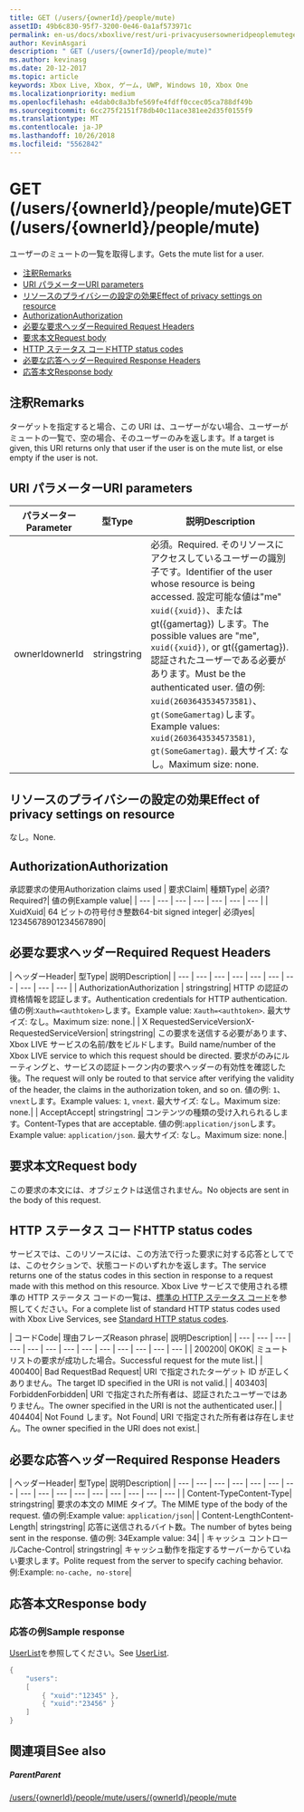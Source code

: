 ```yaml
---
title: GET (/users/{ownerId}/people/mute)
assetID: 49b6c830-95f7-3200-0e46-0a1af573971c
permalink: en-us/docs/xboxlive/rest/uri-privacyusersowneridpeoplemuteget.html
author: KevinAsgari
description: " GET (/users/{ownerId}/people/mute)"
ms.author: kevinasg
ms.date: 20-12-2017
ms.topic: article
keywords: Xbox Live, Xbox, ゲーム, UWP, Windows 10, Xbox One
ms.localizationpriority: medium
ms.openlocfilehash: e4dab0c8a3bfe569fe4fdff0ccec05ca788df49b
ms.sourcegitcommit: 6cc275f2151f78db40c11ace381ee2d35f0155f9
ms.translationtype: MT
ms.contentlocale: ja-JP
ms.lasthandoff: 10/26/2018
ms.locfileid: "5562842"
---
```

# <a name="get-usersowneridpeoplemute"></a><span data-ttu-id="c1c13-104">GET (/users/{ownerId}/people/mute)</span><span class="sxs-lookup"><span data-stu-id="c1c13-104">GET (/users/{ownerId}/people/mute)</span></span>
<span data-ttu-id="c1c13-105">ユーザーのミュートの一覧を取得します。</span><span class="sxs-lookup"><span data-stu-id="c1c13-105">Gets the mute list for a user.</span></span>

  * [<span data-ttu-id="c1c13-106">注釈</span><span class="sxs-lookup"><span data-stu-id="c1c13-106">Remarks</span></span>](#ID4EQ)
  * [<span data-ttu-id="c1c13-107">URI パラメーター</span><span class="sxs-lookup"><span data-stu-id="c1c13-107">URI parameters</span></span>](#ID4EZ)
  * [<span data-ttu-id="c1c13-108">リソースのプライバシーの設定の効果</span><span class="sxs-lookup"><span data-stu-id="c1c13-108">Effect of privacy settings on resource</span></span>](#ID4EEB)
  * [<span data-ttu-id="c1c13-109">Authorization</span><span class="sxs-lookup"><span data-stu-id="c1c13-109">Authorization</span></span>](#ID4ENB)
  * [<span data-ttu-id="c1c13-110">必要な要求ヘッダー</span><span class="sxs-lookup"><span data-stu-id="c1c13-110">Required Request Headers</span></span>](#ID4ESC)
  * [<span data-ttu-id="c1c13-111">要求本文</span><span class="sxs-lookup"><span data-stu-id="c1c13-111">Request body</span></span>](#ID4EPE)
  * [<span data-ttu-id="c1c13-112">HTTP ステータス コード</span><span class="sxs-lookup"><span data-stu-id="c1c13-112">HTTP status codes</span></span>](#ID4E1E)
  * [<span data-ttu-id="c1c13-113">必要な応答ヘッダー</span><span class="sxs-lookup"><span data-stu-id="c1c13-113">Required Response Headers</span></span>](#ID4E3G)
  * [<span data-ttu-id="c1c13-114">応答本文</span><span class="sxs-lookup"><span data-stu-id="c1c13-114">Response body</span></span>](#ID4ETAAC)

<a id="ID4EQ"></a>


## <a name="remarks"></a><span data-ttu-id="c1c13-115">注釈</span><span class="sxs-lookup"><span data-stu-id="c1c13-115">Remarks</span></span>

<span data-ttu-id="c1c13-116">ターゲットを指定すると場合、この URI は、ユーザーがない場合、ユーザーがミュートの一覧で、空の場合、そのユーザーのみを返します。</span><span class="sxs-lookup"><span data-stu-id="c1c13-116">If a target is given, this URI returns only that user if the user is on the mute list, or else empty if the user is not.</span></span>

<a id="ID4EZ"></a>


## <a name="uri-parameters"></a><span data-ttu-id="c1c13-117">URI パラメーター</span><span class="sxs-lookup"><span data-stu-id="c1c13-117">URI parameters</span></span>

| <span data-ttu-id="c1c13-118">パラメーター</span><span class="sxs-lookup"><span data-stu-id="c1c13-118">Parameter</span></span>| <span data-ttu-id="c1c13-119">型</span><span class="sxs-lookup"><span data-stu-id="c1c13-119">Type</span></span>| <span data-ttu-id="c1c13-120">説明</span><span class="sxs-lookup"><span data-stu-id="c1c13-120">Description</span></span>|
| --- | --- | --- |
| <span data-ttu-id="c1c13-121">ownerId</span><span class="sxs-lookup"><span data-stu-id="c1c13-121">ownerId</span></span>| <span data-ttu-id="c1c13-122">string</span><span class="sxs-lookup"><span data-stu-id="c1c13-122">string</span></span>| <span data-ttu-id="c1c13-123">必須。</span><span class="sxs-lookup"><span data-stu-id="c1c13-123">Required.</span></span> <span data-ttu-id="c1c13-124">そのリソースにアクセスしているユーザーの識別子です。</span><span class="sxs-lookup"><span data-stu-id="c1c13-124">Identifier of the user whose resource is being accessed.</span></span> <span data-ttu-id="c1c13-125">設定可能な値は"me" <code>xuid({xuid})</code>、または gt({gamertag}) します。</span><span class="sxs-lookup"><span data-stu-id="c1c13-125">The possible values are "me", <code>xuid({xuid})</code>, or gt({gamertag}).</span></span> <span data-ttu-id="c1c13-126">認証されたユーザーである必要があります。</span><span class="sxs-lookup"><span data-stu-id="c1c13-126">Must be the authenticated user.</span></span> <span data-ttu-id="c1c13-127">値の例: <code>xuid(2603643534573581)</code>、<code>gt(SomeGamertag)</code>します。</span><span class="sxs-lookup"><span data-stu-id="c1c13-127">Example values: <code>xuid(2603643534573581)</code>, <code>gt(SomeGamertag)</code>.</span></span> <span data-ttu-id="c1c13-128">最大サイズ: なし。</span><span class="sxs-lookup"><span data-stu-id="c1c13-128">Maximum size: none.</span></span> |

<a id="ID4EEB"></a>


## <a name="effect-of-privacy-settings-on-resource"></a><span data-ttu-id="c1c13-129">リソースのプライバシーの設定の効果</span><span class="sxs-lookup"><span data-stu-id="c1c13-129">Effect of privacy settings on resource</span></span>

<span data-ttu-id="c1c13-130">なし。</span><span class="sxs-lookup"><span data-stu-id="c1c13-130">None.</span></span>

<a id="ID4ENB"></a>


## <a name="authorization"></a><span data-ttu-id="c1c13-131">Authorization</span><span class="sxs-lookup"><span data-stu-id="c1c13-131">Authorization</span></span>

<span data-ttu-id="c1c13-132">承認要求の使用</span><span class="sxs-lookup"><span data-stu-id="c1c13-132">Authorization claims used</span></span> | <span data-ttu-id="c1c13-133">要求</span><span class="sxs-lookup"><span data-stu-id="c1c13-133">Claim</span></span>| <span data-ttu-id="c1c13-134">種類</span><span class="sxs-lookup"><span data-stu-id="c1c13-134">Type</span></span>| <span data-ttu-id="c1c13-135">必須?</span><span class="sxs-lookup"><span data-stu-id="c1c13-135">Required?</span></span>| <span data-ttu-id="c1c13-136">値の例</span><span class="sxs-lookup"><span data-stu-id="c1c13-136">Example value</span></span>|
| --- | --- | --- | --- | --- | --- | --- |
| <span data-ttu-id="c1c13-137">Xuid</span><span class="sxs-lookup"><span data-stu-id="c1c13-137">Xuid</span></span>| <span data-ttu-id="c1c13-138">64 ビットの符号付き整数</span><span class="sxs-lookup"><span data-stu-id="c1c13-138">64-bit signed integer</span></span>| <span data-ttu-id="c1c13-139">必須</span><span class="sxs-lookup"><span data-stu-id="c1c13-139">yes</span></span>| <span data-ttu-id="c1c13-140">1234567890</span><span class="sxs-lookup"><span data-stu-id="c1c13-140">1234567890</span></span>|

<a id="ID4ESC"></a>


## <a name="required-request-headers"></a><span data-ttu-id="c1c13-141">必要な要求ヘッダー</span><span class="sxs-lookup"><span data-stu-id="c1c13-141">Required Request Headers</span></span>

| <span data-ttu-id="c1c13-142">ヘッダー</span><span class="sxs-lookup"><span data-stu-id="c1c13-142">Header</span></span>| <span data-ttu-id="c1c13-143">型</span><span class="sxs-lookup"><span data-stu-id="c1c13-143">Type</span></span>| <span data-ttu-id="c1c13-144">説明</span><span class="sxs-lookup"><span data-stu-id="c1c13-144">Description</span></span>|
| --- | --- | --- | --- | --- | --- | --- | --- | --- | --- |
| <span data-ttu-id="c1c13-145">Authorization</span><span class="sxs-lookup"><span data-stu-id="c1c13-145">Authorization</span></span> | <span data-ttu-id="c1c13-146">string</span><span class="sxs-lookup"><span data-stu-id="c1c13-146">string</span></span>| <span data-ttu-id="c1c13-147">HTTP の認証の資格情報を認証します。</span><span class="sxs-lookup"><span data-stu-id="c1c13-147">Authentication credentials for HTTP authentication.</span></span> <span data-ttu-id="c1c13-148">値の例:<code>Xauth=&lt;authtoken></code>します。</span><span class="sxs-lookup"><span data-stu-id="c1c13-148">Example value: <code>Xauth=&lt;authtoken></code>.</span></span> <span data-ttu-id="c1c13-149">最大サイズ: なし。</span><span class="sxs-lookup"><span data-stu-id="c1c13-149">Maximum size: none.</span></span>|
| <span data-ttu-id="c1c13-150">X RequestedServiceVersion</span><span class="sxs-lookup"><span data-stu-id="c1c13-150">X-RequestedServiceVersion</span></span>| <span data-ttu-id="c1c13-151">string</span><span class="sxs-lookup"><span data-stu-id="c1c13-151">string</span></span>| <span data-ttu-id="c1c13-152">この要求を送信する必要があります、Xbox LIVE サービスの名前/数をビルドします。</span><span class="sxs-lookup"><span data-stu-id="c1c13-152">Build name/number of the Xbox LIVE service to which this request should be directed.</span></span> <span data-ttu-id="c1c13-153">要求がのみにルーティングと、サービスの認証トークン内の要求ヘッダーの有効性を確認した後。</span><span class="sxs-lookup"><span data-stu-id="c1c13-153">The request will only be routed to that service after verifying the validity of the header, the claims in the authorization token, and so on.</span></span> <span data-ttu-id="c1c13-154">値の例: <code>1</code>、<code>vnext</code>します。</span><span class="sxs-lookup"><span data-stu-id="c1c13-154">Example values: <code>1</code>, <code>vnext</code>.</span></span> <span data-ttu-id="c1c13-155">最大サイズ: なし。</span><span class="sxs-lookup"><span data-stu-id="c1c13-155">Maximum size: none.</span></span>|
| <span data-ttu-id="c1c13-156">Accept</span><span class="sxs-lookup"><span data-stu-id="c1c13-156">Accept</span></span>| <span data-ttu-id="c1c13-157">string</span><span class="sxs-lookup"><span data-stu-id="c1c13-157">string</span></span>| <span data-ttu-id="c1c13-158">コンテンツの種類の受け入れられるします。</span><span class="sxs-lookup"><span data-stu-id="c1c13-158">Content-Types that are acceptable.</span></span> <span data-ttu-id="c1c13-159">値の例:<code>application/json</code>します。</span><span class="sxs-lookup"><span data-stu-id="c1c13-159">Example value: <code>application/json</code>.</span></span> <span data-ttu-id="c1c13-160">最大サイズ: なし。</span><span class="sxs-lookup"><span data-stu-id="c1c13-160">Maximum size: none.</span></span>|

<a id="ID4EPE"></a>


## <a name="request-body"></a><span data-ttu-id="c1c13-161">要求本文</span><span class="sxs-lookup"><span data-stu-id="c1c13-161">Request body</span></span>

<span data-ttu-id="c1c13-162">この要求の本文には、オブジェクトは送信されません。</span><span class="sxs-lookup"><span data-stu-id="c1c13-162">No objects are sent in the body of this request.</span></span>

<a id="ID4E1E"></a>


## <a name="http-status-codes"></a><span data-ttu-id="c1c13-163">HTTP ステータス コード</span><span class="sxs-lookup"><span data-stu-id="c1c13-163">HTTP status codes</span></span>

<span data-ttu-id="c1c13-164">サービスでは、このリソースには、この方法で行った要求に対する応答としてでは、このセクションで、状態コードのいずれかを返します。</span><span class="sxs-lookup"><span data-stu-id="c1c13-164">The service returns one of the status codes in this section in response to a request made with this method on this resource.</span></span> <span data-ttu-id="c1c13-165">Xbox Live サービスで使用される標準の HTTP ステータス コードの一覧は、[標準の HTTP ステータス コード](../../additional/httpstatuscodes.md)を参照してください。</span><span class="sxs-lookup"><span data-stu-id="c1c13-165">For a complete list of standard HTTP status codes used with Xbox Live Services, see [Standard HTTP status codes](../../additional/httpstatuscodes.md).</span></span>

| <span data-ttu-id="c1c13-166">コード</span><span class="sxs-lookup"><span data-stu-id="c1c13-166">Code</span></span>| <span data-ttu-id="c1c13-167">理由フレーズ</span><span class="sxs-lookup"><span data-stu-id="c1c13-167">Reason phrase</span></span>| <span data-ttu-id="c1c13-168">説明</span><span class="sxs-lookup"><span data-stu-id="c1c13-168">Description</span></span>|
| --- | --- | --- | --- | --- | --- | --- | --- | --- | --- | --- | --- | --- |
| <span data-ttu-id="c1c13-169">200</span><span class="sxs-lookup"><span data-stu-id="c1c13-169">200</span></span>| <span data-ttu-id="c1c13-170">OK</span><span class="sxs-lookup"><span data-stu-id="c1c13-170">OK</span></span>| <span data-ttu-id="c1c13-171">ミュート リストの要求が成功した場合。</span><span class="sxs-lookup"><span data-stu-id="c1c13-171">Successful request for the mute list.</span></span>|
| <span data-ttu-id="c1c13-172">400</span><span class="sxs-lookup"><span data-stu-id="c1c13-172">400</span></span>| <span data-ttu-id="c1c13-173">Bad Request</span><span class="sxs-lookup"><span data-stu-id="c1c13-173">Bad Request</span></span>| <span data-ttu-id="c1c13-174">URI で指定されたターゲット ID が正しくありません。</span><span class="sxs-lookup"><span data-stu-id="c1c13-174">The target ID specified in the URI is not valid.</span></span>|
| <span data-ttu-id="c1c13-175">403</span><span class="sxs-lookup"><span data-stu-id="c1c13-175">403</span></span>| <span data-ttu-id="c1c13-176">Forbidden</span><span class="sxs-lookup"><span data-stu-id="c1c13-176">Forbidden</span></span>| <span data-ttu-id="c1c13-177">URI で指定された所有者は、認証されたユーザーではありません。</span><span class="sxs-lookup"><span data-stu-id="c1c13-177">The owner specified in the URI is not the authenticated user.</span></span>|
| <span data-ttu-id="c1c13-178">404</span><span class="sxs-lookup"><span data-stu-id="c1c13-178">404</span></span>| <span data-ttu-id="c1c13-179">Not Found します。</span><span class="sxs-lookup"><span data-stu-id="c1c13-179">Not Found</span></span>| <span data-ttu-id="c1c13-180">URI で指定された所有者は存在しません。</span><span class="sxs-lookup"><span data-stu-id="c1c13-180">The owner specified in the URI does not exist.</span></span>|

<a id="ID4E3G"></a>


## <a name="required-response-headers"></a><span data-ttu-id="c1c13-181">必要な応答ヘッダー</span><span class="sxs-lookup"><span data-stu-id="c1c13-181">Required Response Headers</span></span>

| <span data-ttu-id="c1c13-182">ヘッダー</span><span class="sxs-lookup"><span data-stu-id="c1c13-182">Header</span></span>| <span data-ttu-id="c1c13-183">型</span><span class="sxs-lookup"><span data-stu-id="c1c13-183">Type</span></span>| <span data-ttu-id="c1c13-184">説明</span><span class="sxs-lookup"><span data-stu-id="c1c13-184">Description</span></span>|
| --- | --- | --- | --- | --- | --- | --- | --- | --- | --- | --- | --- | --- | --- | --- | --- |
| <span data-ttu-id="c1c13-185">Content-Type</span><span class="sxs-lookup"><span data-stu-id="c1c13-185">Content-Type</span></span>| <span data-ttu-id="c1c13-186">string</span><span class="sxs-lookup"><span data-stu-id="c1c13-186">string</span></span>| <span data-ttu-id="c1c13-187">要求の本文の MIME タイプ。</span><span class="sxs-lookup"><span data-stu-id="c1c13-187">The MIME type of the body of the request.</span></span> <span data-ttu-id="c1c13-188">値の例:</span><span class="sxs-lookup"><span data-stu-id="c1c13-188">Example value:</span></span> <code>application/json</code>|
| <span data-ttu-id="c1c13-189">Content-Length</span><span class="sxs-lookup"><span data-stu-id="c1c13-189">Content-Length</span></span>| <span data-ttu-id="c1c13-190">string</span><span class="sxs-lookup"><span data-stu-id="c1c13-190">string</span></span>| <span data-ttu-id="c1c13-191">応答に送信されるバイト数。</span><span class="sxs-lookup"><span data-stu-id="c1c13-191">The number of bytes being sent in the response.</span></span> <span data-ttu-id="c1c13-192">値の例: 34</span><span class="sxs-lookup"><span data-stu-id="c1c13-192">Example value: 34</span></span>|
| <span data-ttu-id="c1c13-193">キャッシュ コントロール</span><span class="sxs-lookup"><span data-stu-id="c1c13-193">Cache-Control</span></span>| <span data-ttu-id="c1c13-194">string</span><span class="sxs-lookup"><span data-stu-id="c1c13-194">string</span></span>| <span data-ttu-id="c1c13-195">キャッシュ動作を指定するサーバーからていねい要求します。</span><span class="sxs-lookup"><span data-stu-id="c1c13-195">Polite request from the server to specify caching behavior.</span></span> <span data-ttu-id="c1c13-196">例:</span><span class="sxs-lookup"><span data-stu-id="c1c13-196">Example:</span></span> <code>no-cache, no-store</code>|

<a id="ID4ETAAC"></a>


## <a name="response-body"></a><span data-ttu-id="c1c13-197">応答本文</span><span class="sxs-lookup"><span data-stu-id="c1c13-197">Response body</span></span>

<a id="ID4EZAAC"></a>


### <a name="sample-response"></a><span data-ttu-id="c1c13-198">応答の例</span><span class="sxs-lookup"><span data-stu-id="c1c13-198">Sample response</span></span>

<span data-ttu-id="c1c13-199">[UserList](../../json/json-userlist.md)を参照してください。</span><span class="sxs-lookup"><span data-stu-id="c1c13-199">See [UserList](../../json/json-userlist.md).</span></span>


```cpp
{
    "users":
    [
        { "xuid":"12345" },
        { "xuid":"23456" }
    ]
}

```


<a id="ID4EJBAC"></a>


## <a name="see-also"></a><span data-ttu-id="c1c13-200">関連項目</span><span class="sxs-lookup"><span data-stu-id="c1c13-200">See also</span></span>

<a id="ID4ELBAC"></a>


##### <a name="parent"></a><span data-ttu-id="c1c13-201">Parent</span><span class="sxs-lookup"><span data-stu-id="c1c13-201">Parent</span></span>

[<span data-ttu-id="c1c13-202">/users/{ownerId}/people/mute</span><span class="sxs-lookup"><span data-stu-id="c1c13-202">/users/{ownerId}/people/mute</span></span>](uri-privacyusersowneridpeoplemute.md)
